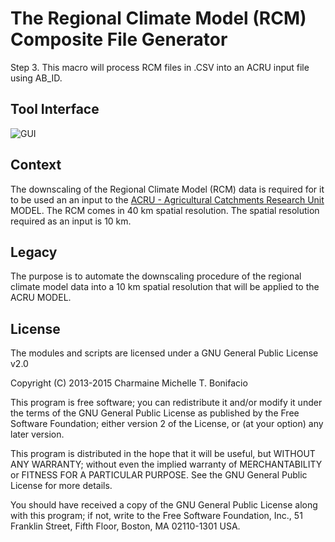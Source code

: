 # The Regional Climate Model (RCM) Composite File Generator

Step 3. This macro will process RCM files in .CSV into an ACRU input file using AB_ID.

## Tool Interface

![GUI](https://farm1.staticflickr.com/320/20506363441_e8031e2993_z.jpg)

## Context

The downscaling of the Regional Climate Model (RCM) data is required for it to be used an an input to the [ACRU - Agricultural Catchments Research Unit](http://unfccc.int/adaptation/nairobi_work_programme/knowledge_resources_and_publications/items/5299.php) MODEL. The RCM comes in 40 km spatial resolution. The spatial resolution required as an input is 10 km.

## Legacy

The purpose is to automate the downscaling procedure of the regional climate model data into a 10 km spatial resolution that will be applied to the ACRU MODEL.

## License

The modules and scripts are licensed under a GNU General Public License v2.0

Copyright (C) 2013-2015 Charmaine Michelle T. Bonifacio

This program is free software; you can redistribute it and/or modify it under the terms of the GNU General Public License as published by the Free Software Foundation; either version 2 of the License, or (at your option) any later version.

This program is distributed in the hope that it will be useful, but WITHOUT ANY WARRANTY; without even the implied warranty of MERCHANTABILITY or FITNESS FOR A PARTICULAR PURPOSE. See the GNU General Public License for more details.

You should have received a copy of the GNU General Public License along with this program; if not, write to the Free Software Foundation, Inc., 51 Franklin Street, Fifth Floor, Boston, MA 02110-1301 USA.